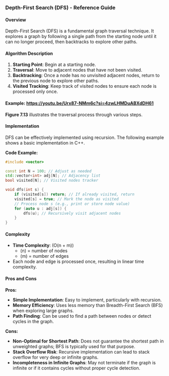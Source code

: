 ### Depth-First Search (DFS) - Reference Guide

#### Overview
Depth-First Search (DFS) is a fundamental graph traversal technique. It explores a graph by following a single path from the starting node until it can no longer proceed, then backtracks to explore other paths.

#### Algorithm Description
1. **Starting Point**: Begin at a starting node.
2. **Traversal**: Move to adjacent nodes that have not been visited.
3. **Backtracking**: Once a node has no unvisited adjacent nodes, return to the previous node to explore other paths.
4. **Visited Tracking**: Keep track of visited nodes to ensure each node is processed only once.

#### Example: https://youtu.be/Urx87-NMm6c?si=4zwLHMDuABXdDH61

**Figure 7.13** illustrates the traversal process through various steps.

#### Implementation
DFS can be effectively implemented using recursion. The following example shows a basic implementation in C++.

**Code Example:**

```cpp
#include <vector>

const int N = 100; // Adjust as needed
std::vector<int> adj[N]; // Adjacency list
bool visited[N]; // Visited nodes tracker

void dfs(int s) {
    if (visited[s]) return; // If already visited, return
    visited[s] = true; // Mark the node as visited
    // Process node s (e.g., print or store node value)
    for (auto u : adj[s]) {
        dfs(u); // Recursively visit adjacent nodes
    }
}
```

#### Complexity
- **Time Complexity**: \(O(n + m)\)
  - \(n\) = number of nodes
  - \(m\) = number of edges
- Each node and edge is processed once, resulting in linear time complexity.

#### Pros and Cons

**Pros:**
- **Simple Implementation**: Easy to implement, particularly with recursion.
- **Memory Efficiency**: Uses less memory than Breadth-First Search (BFS) when exploring large graphs.
- **Path Finding**: Can be used to find a path between nodes or detect cycles in the graph.

**Cons:**
- **Non-Optimal for Shortest Path**: Does not guarantee the shortest path in unweighted graphs; BFS is typically used for that purpose.
- **Stack Overflow Risk**: Recursive implementation can lead to stack overflow for very deep or infinite graphs.
- **Incompleteness in Infinite Graphs**: May not terminate if the graph is infinite or if it contains cycles without proper cycle detection.

